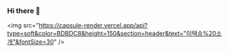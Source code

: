 ### Hi there 👋

<img src="https://capsule-render.vercel.app/api?type=soft&color=BDBDC8&height=150&section=header&text="이택승%20소개"&fontSize=30" />

